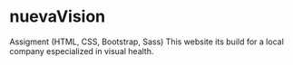 # nuevaVision
Assigment (HTML, CSS, Bootstrap, Sass)
This website its build for a local company especialized in visual health. 
